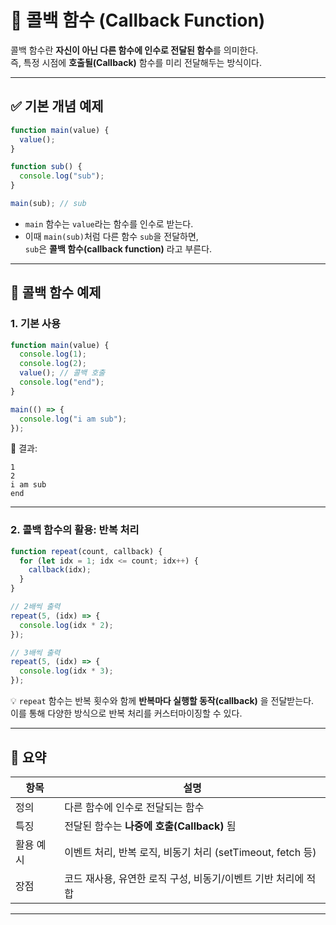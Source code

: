# 🔁 콜백 함수 (Callback Function)

콜백 함수란 **자신이 아닌 다른 함수에 인수로 전달된 함수**를 의미한다.  
즉, 특정 시점에 **호출될(Callback)** 함수를 미리 전달해두는 방식이다.

---

## ✅ 기본 개념 예제

```js
function main(value) {
  value();
}

function sub() {
  console.log("sub");
}

main(sub); // sub
```

- `main` 함수는 `value`라는 함수를 인수로 받는다.
- 이때 `main(sub)`처럼 다른 함수 `sub`을 전달하면,  
  `sub`은 **콜백 함수(callback function)** 라고 부른다.

---

## 🧪 콜백 함수 예제

### 1. 기본 사용

```js
function main(value) {
  console.log(1);
  console.log(2);
  value(); // 콜백 호출
  console.log("end");
}

main(() => {
  console.log("i am sub");
});
```

📌 결과:
```
1
2
i am sub
end
```

---

### 2. 콜백 함수의 활용: 반복 처리

```js
function repeat(count, callback) {
  for (let idx = 1; idx <= count; idx++) {
    callback(idx);
  }
}

// 2배씩 출력
repeat(5, (idx) => {
  console.log(idx * 2);
});

// 3배씩 출력
repeat(5, (idx) => {
  console.log(idx * 3);
});
```

💡 `repeat` 함수는 반복 횟수와 함께 **반복마다 실행할 동작(callback)** 을 전달받는다.  
이를 통해 다양한 방식으로 반복 처리를 커스터마이징할 수 있다.

---

## 📝 요약

| 항목        | 설명                                                                 |
|-------------|----------------------------------------------------------------------|
| 정의        | 다른 함수에 인수로 전달되는 함수                                      |
| 특징        | 전달된 함수는 **나중에 호출(Callback)** 됨                           |
| 활용 예시   | 이벤트 처리, 반복 로직, 비동기 처리 (setTimeout, fetch 등)            |
| 장점        | 코드 재사용, 유연한 로직 구성, 비동기/이벤트 기반 처리에 적합         |

---

